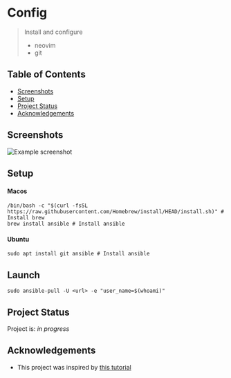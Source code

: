 # Config
> Install and configure
> * neovim
> * git

## Table of Contents
* [Screenshots](#screenshots)
* [Setup](#setup)
* [Project Status](#project-status)
* [Acknowledgements](#acknowledgements)
<!-- * [License](#license) -->

## Screenshots
![Example screenshot](./img/screenshot.png)
<!-- If you have screenshots you'd like to share, include them here. -->

## Setup
  #### Macos
  ```
  /bin/bash -c "$(curl -fsSL https://raw.githubusercontent.com/Homebrew/install/HEAD/install.sh)" # Install brew
  brew install ansible # Install ansible
  ```
  #### Ubuntu
  ```
  sudo apt install git ansible # Install ansible
  ```

  ## Launch
  ```
  sudo ansible-pull -U <url> -e "user_name=$(whoami)"
  ```

## Project Status
Project is: _in progress_ 

## Acknowledgements
- This project was inspired by [this tutorial](https://www.example.com)
